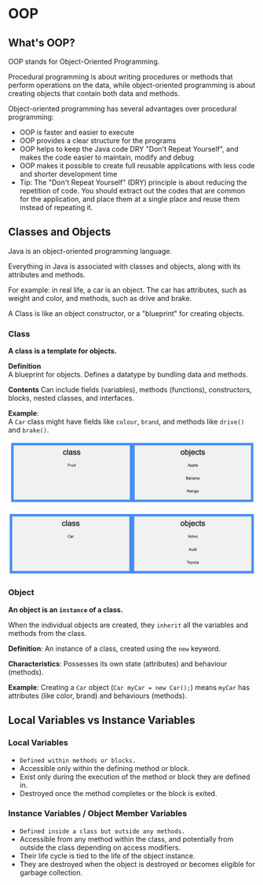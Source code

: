 # OOP
## What's OOP?
OOP stands for Object-Oriented Programming.

Procedural programming is about writing procedures or methods that perform operations on the data, while object-oriented programming is about creating objects that contain both data and methods.

Object-oriented programming has several advantages over procedural programming:

- OOP is faster and easier to execute
- OOP provides a clear structure for the programs
- OOP helps to keep the Java code DRY "Don't Repeat Yourself", and makes the code easier to maintain, modify and debug
- OOP makes it possible to create full reusable applications with less code and shorter development time
- Tip: The "Don't Repeat Yourself" (DRY) principle is about reducing the repetition of code. You should extract out the codes that are common for the application, and place them at a single place and reuse them instead of repeating it.

## Classes and Objects

Java is an object-oriented programming language.<br>

Everything in Java is associated with classes and objects, along with its attributes and methods.<br>

For example: in real life, a car is an object. The car has attributes, such as weight and color, and methods, such as drive and brake.

A Class is like an object constructor, or a "blueprint" for creating objects.
  ### Class
   <strong>A class is a template for objects.</strong>

  **Definition**
  <br>A blueprint for objects. Defines a datatype by bundling data and methods.

  **Contents**
  Can include fields (variables), methods (functions), constructors, blocks, nested classes, and interfaces.
  
  **Example**: <br>
  A `Car` class might have fields like `colour`, `brand`, and methods like `drive()` and `brake()`.

  ![Alt text](image.png)

  ![Alt text](image-1.png)

  ### Object
  <strong>An object is an `instance` of a class.</strong><br>

  When the individual objects are created, they `inherit` all the variables and methods from the class.

  **Definition**: An instance of a class, created using the `new` keyword.

  **Characteristics**: Possesses its own state (attributes) and behaviour (methods).
  
  **Example**: Creating a `Car` object (`Car myCar = new Car();`) means `myCar` has attributes (like color, brand) and behaviours (methods).

## Local Variables vs Instance Variables
### Local Variables
- `Defined within methods or blocks.`
- Accessible only within the defining method or block.
- Exist only during the execution of the method or block they are defined in.
- Destroyed once the method completes or the block is exited.
### Instance Variables / Object Member Variables
- `Defined inside a class but outside any methods.`
- Accessible from any method within the class, and potentially from outside the class depending on access modifiers.
- Their life cycle is tied to the life of the object instance.
- They are destroyed when the object is destroyed or becomes eligible for garbage collection.
